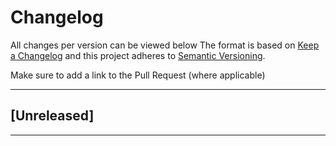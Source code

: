# Changelog
All changes per version can be viewed below
The format is based on [Keep a Changelog](http://keepachangelog.com/en/1.0.0/)
and this project adheres to
[Semantic Versioning](http://semver.org/spec/v2.0.0.html).

Make sure to add a link to the Pull Request (where applicable)

<!--
How to use: Document all changes to this project below using the these headings
- Added
  for new features.
- Changed
  for changes in existing functionality.
- Deprecated
  for soon-to-be removed features.
- Fixed
  for any bug fixes.
- Removed
  for now removed features.
- Security
  in case of vulnerabilities.
-->

-------------------------------------------------------------------------------

<a name="unreleased"></a>
## [Unreleased]

-------------------------------------------------------------------------------
